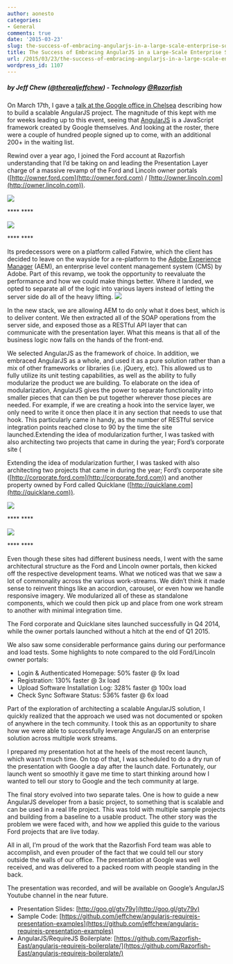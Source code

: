 ```yaml
---
author: aonesto
categories:
- General
comments: true
date: '2015-03-23'
slug: the-success-of-embracing-angularjs-in-a-large-scale-enterprise-solution
title: The Success of Embracing AngularJS in a Large-Scale Enterprise Solution
url: /2015/03/23/the-success-of-embracing-angularjs-in-a-large-scale-enterprise-solution
wordpress_id: 1107
---
```



##### by Jeff Chew ([@therealjeffchew](http://www.twitter.com/therealjeffchew)) - Technology [@Razorfish](http://www.twitter.com/razorfish)




On March 17th, I gave a [talk at the Google office in Chelsea](http://www.meetup.com/AngularJS-NYC/events/221056642/) describing how to build a scalable AngularJS project. The magnitude of this kept with me for weeks leading up to this event, seeing that [AngularJS](https://angularjs.org/) is a JavaScript framework created by Google themselves. And looking at the roster, there were a couple of hundred people signed up to come, with an additional 200+ in the waiting list.




Rewind over a year ago, I joined the Ford account at Razorfish understanding that I’d be taking on and leading the Presentation Layer charge of a massive revamp of the Ford and Lincoln owner portals ([http://owner.ford.com](http://owner.ford.com) / [http://owner.lincoln.com](http://owner.lincoln.com)).




![](https://lh3.googleusercontent.com/m0Z0EiN76UcZL9N8SWm9wYbxPIgLWyTPJr3PayNCdNhg3I3D8aLea80MjD0Lpu9z2IIPOq-G5wNioogNJJeemspa6TJncMRocKwuXcbvBCW2ZIq1JvhUWHrbMyooTSsZj8XJses)


**** ****


![](https://lh3.googleusercontent.com/I_amTDvgDbkU9evnuvqm74GGOpYvwYyhpxP6YIBuKq267-IKK5k3objLqUc2RXsIjwf-LlMsUNLobINg8iVTFqPpFpOdYFdl8Nxj0RzJisUa6KPie2hPW-AgqrzNoQqe-E4Kz9c)


**** ****


Its predecessors were on a platform called Fatwire, which the client has decided to leave on the wayside for a re-platform to the [Adobe Experience Manager](http://www.adobe.com/marketing-cloud/enterprise-content-management.html) (AEM), an enterprise level content management system (CMS) by Adobe. Part of this revamp, we took the opportunity to reevaluate the performance and how we could make things better. Where it landed, we opted to separate all of the logic into various layers instead of letting the server side do all of the heavy lifting. [![](https://lh5.googleusercontent.com/H8XOdJfQqsDxyYlAZCXcQLbCDMydV4CIKmEIiXpX7L_Hefhs_RxIFFM6F7h-4UTi9wpVF0Y2y5mAsvtQKVhovNH4iFa6VSCzpYh_e6mLNQKoCoJEsIXlu0vlpKra5eM0DvjVF1c)](https://www.lucidchart.com/documents/edit/99c32ac9-4a90-4bcb-996f-b33e1f8b03f2/0?callback=close&v=546&s=612)




In the new stack, we are allowing AEM to do only what it does best, which is to deliver content. We then extracted all of the SOAP operations from the server side, and exposed those as a RESTful API layer that can communicate with the presentation layer. What this means is that all of the business logic now falls on the hands of the front-end.




We selected AngularJS as the framework of choice. In addition, we embraced AngularJS as a whole, and used it as a pure solution rather than a mix of other frameworks or libraries (i.e. jQuery, etc). This allowed us to fully utilize its unit testing capabilities, as well as the ability to fully modularize the product we are building. To elaborate on the idea of modularization, AngularJS gives the power to separate functionality into smaller pieces that can then be put together wherever those pieces are needed. For example, if we are creating a hook into the service layer, we only need to write it once then place it in any section that needs to use that hook. This particularly came in handy, as the number of RESTful service integration points reached close to 90 by the time the site launched.Extending the idea of modularization further, I was tasked with also architecting two projects that came in during the year; Ford’s corporate site (




Extending the idea of modularization further, I was tasked with also architecting two projects that came in during the year; Ford’s corporate site ([http://corporate.ford.com](http://corporate.ford.com)) and another property owned by Ford called Quicklane ([http://quicklane.com](http://quicklane.com)).




![](https://lh5.googleusercontent.com/GbD5x_NYXzVMlwqXLMPhcco-WQf4omZgbC39aOhsIm4w2agGVBA09L-c_hO4rp68wd2f-4MiWxFCNMjkd3wI1igWdn_MRu4pJ3_K2ELVeDCeRTDjsfG5XgGsgksXOCIky1fdD-U)


**** ****


![](https://lh5.googleusercontent.com/yV0SBellsuofkcai2qcIM6ttKcqEes-VApEdcy1VuxohC6pRqO2jbXtJVXp51-qZhR3UedMMU0-NqukYGuWD-4o9eQDPSBDQUf-L8wp_W5fX9BAnXlo2Gf4C2PwtCH8C2ZVgATk)


**** ****


Even though these sites had different business needs, I went with the same architectural structure as the Ford and Lincoln owner portals, then kicked off the respective development teams. What we noticed was that we saw a lot of commonality across the various work-streams. We didn’t think it made sense to reinvent things like an accordion, carousel, or even how we handle responsive imagery. We modularized all of these as standalone components, which we could then pick up and place from one work stream to another with minimal integration time.




The Ford corporate and Quicklane sites launched successfully in Q4 2014, while the owner portals launched without a hitch at the end of Q1 2015.




We also saw some considerable performance gains during our performance and load tests. Some highlights to note compared to the old Ford/Lincoln owner portals:

  * Login & Authenticated Homepage: 50% faster @ 9x load
  * Registration: 130% faster @ 3x load
  * Upload Software Installation Log: 328% faster @ 100x load
  * Check Sync Software Status: 536% faster @ 6x load







Part of the exploration of architecting a scalable AngularJS solution, I quickly realized that the approach we used was not documented or spoken of anywhere in the tech community. I took this as an opportunity to share how we were able to successfully leverage AngularJS on an enterprise solution across multiple work streams.




I prepared my presentation hot at the heels of the most recent launch, which wasn’t much time. On top of that, I was scheduled to do a dry run of the presentation with Google a day after the launch date. Fortunately, our launch went so smoothly it gave me time to start thinking around how I wanted to tell our story to Google and the tech community at large.




The final story evolved into two separate tales. One is how to guide a new AngularJS developer from a basic project, to something that is scalable and can be used in a real life project. This was told with multiple sample projects and building from a baseline to a usable product. The other story was the problem we were faced with, and how we applied this guide to the various Ford projects that are live today.




All in all, I’m proud of the work that the Razorfish Ford team was able to accomplish, and even prouder of the fact that we could tell our story outside the walls of our office. The presentation at Google was well received, and was delivered to a packed room with people standing in the back.




The presentation was recorded, and will be available on Google’s AngularJS Youtube channel in the near future.






	
  * Presentation Slides: [http://goo.gl/gtv79v](http://goo.gl/gtv79v)
  * Sample Code: [https://github.com/jeffchew/angularjs-requirejs-presentation-examples](https://github.com/jeffchew/angularjs-requirejs-presentation-examples)
  * AngularJS/RequireJS Boilerplate: [https://github.com/Razorfish-East/angularjs-requirejs-boilerplate/](https://github.com/Razorfish-East/angularjs-requirejs-boilerplate/)




